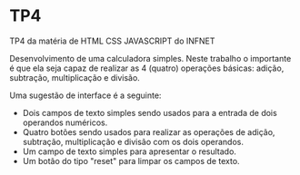 # TP4
TP4 da matéria de HTML CSS JAVASCRIPT do INFNET

Desenvolvimento de uma calculadora simples. Neste trabalho o importante é que ela seja capaz de realizar as 4 (quatro) operações básicas: adição, subtração, multiplicação e divisão.

Uma sugestão de interface é a seguinte:

- Dois campos de texto simples sendo usados para a entrada de dois operandos numéricos.
- Quatro botões sendo usados para realizar as operações de adição, subtração, multiplicação e divisão com os dois operandos.
- Um campo de texto simples para apresentar o resultado.
- Um botão do tipo "reset" para limpar os campos de texto.
